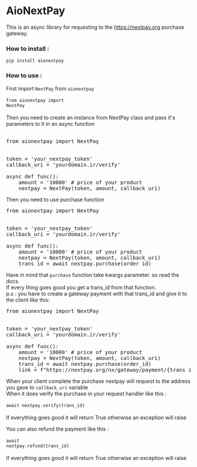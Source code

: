 # AioNextPay

This is an async library for requesting to the https://nextpay.org purchase gateway.<br>
<h3>How to install : </h3>
<code>pip install aionextpay</code>
<h3>How to use : </h3>

First import <code>NextPay</code> from <code>aionextpay</code><br><br>
<code>from aionextpay import NextPay</code><br><br>
Then you need to create an instance from NextPay class and pass it's parameters to it  in an async function<br><br>

<pre>
from aionextpay import NextPay


token = 'your_nextpay_token'
callback_uri = 'yourdomain.ir/verify'

async def func():
    amount = '10000' # price of your product
    nextpay = NextPay(token, amount, callback_uri)
</pre>

Then you need to use purchase function
<pre>
from aionextpay import NextPay


token = 'your_nextpay_token'
callback_uri = 'yourdomain.ir/verify'

async def func():
    amount = '10000' # price of your product
    nextpay = NextPay(token, amount, callback_uri)
    trans_id = await nextpay.purchase(order_id)
</pre>
 
Have in mind that <code>purchase</code> function take kwargs parameter. so read the docs.<br>
If every thing goes good you get a trans_id from that function.<br>
p.s : you have to create a gateway payment with that trans_id and give it to the client like this:<br>

<pre>
from aionextpay import NextPay


token = 'your_nextpay_token'
callback_uri = 'yourdomain.ir/verify'

async def func():
    amount = '10000' # price of your product
    nextpay = NextPay(token, amount, callback_uri)
    trans_id = await nextpay.purchase(order_id)
    link = f"https://nextpay.org/nx/gateway/payment/{trans_id}"
</pre>

When your client complete the purchase nextpay will request to the address you gave to <code>callback_uri</code> variable<br>
When it does verify the purchase in your request handler like this :<br><br>
<code>await nextpay.verify(trans_id)</code><br><br>
If everything goes good it will return True otherwise an exception will raise

You can also refund the payment like this :<br><br>
<code>await nextpay.refund(trans_id)</code><br><br>
If everything goes good it will return True otherwise an exception will raise

